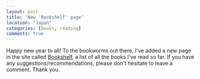 ```yaml
---
layout: post
title: "New 'Bookshelf' page"
location: "Japan"
categories: [books, reading]
comments: true
---
```


Happy new year to all! To the bookworms out there, I've added a new page in the site called [Bookshelf](http://flowerinthenight.com/bookshelf/), a list of all the books I've read so far. If you have any suggestions/recommendations, please don't hesitate to leave a comment. Thank you.
